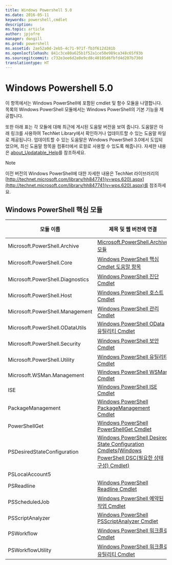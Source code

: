 ```yaml
---
title: Windows Powershell 5.0
ms.date: 2016-05-11
keywords: powershell,cmdlet
description: 
ms.topic: article
author: jpjofre
manager: dongill
ms.prod: powershell
ms.assetid: 2ae52a0d-2eb5-4c71-971f-fb3f612d281b
ms.openlocfilehash: 841c3ce80a625b1f52a1ce50e989ca348c65f93b
ms.sourcegitcommit: c732e3ee6d2e0e9cd8c40105d6fbfd4d207b730d
translationtype: HT
---
```

# <a name="windows-powershell-50"></a>Windows Powershell 5.0
이 항목에서는 Windows PowerShell에 포함된 cmdlet 및 함수 모듈을 나열합니다. 목록의 Windows PowerShell 모듈에서는 Windows PowerShell의 기본 기능을 제공합니다.

또한 아래 표는 각 모듈에 대해 최근에 게시된 도움말 버전을 보여 줍니다. 도움말은 아래 링크를 사용하여 TechNet Library에서 확인하거나 업데이트할 수 있는 도움말 파일로 제공됩니다. 업데이트할 수 있는 도움말은 Windows PowerShell 3.0에서 도입되었으며, 최신 도움말 항목을 컴퓨터에서 로컬로 사용할 수 있도록 해줍니다. 자세한 내용은 [about_Updatable_Help](http://technet.microsoft.com/library/hh847735.aspx)를 참조하세요.

> [!NOTE]
> 이전 버전의 Windows PowerShell에 대한 자세한 내용은 TechNet 라이브러리의 [http://technet.microsoft.com/library/hh847741(v=wps.620).aspx](http://technet.microsoft.com/library/hh847741(v=wps.620).aspx)를 참조하세요.

## <a name="windows-powershell-core-modules"></a>Windows PowerShell 핵심 모듈

|모듈 이름|제목 및 웹 버전에 연결|최신 버전|
|---------------|---------------------------------|------------------|
|Microsoft.PowerShell.Archive|[Microsoft.PowerShell.Archive 모듈](Microsoft.PowerShell.Archive-Module.md)|5.0.1.0|
|Microsoft.PowerShell.Core|[Windows PowerShell 핵심 Cmdlet 도움말 항목](https://technet.microsoft.com/en-us/library/416b758e-e714-407f-bb6e-4d4e9112be95)|5.0.1.0|
|Microsoft.PowerShell.Diagnostics|[Windows PowerShell 진단 Cmdlet](http://technet.microsoft.com/library/792C093D-2DAA-4A9D-96CF-A30A9A9595B4)|5.0.1.0|
|Microsoft.PowerShell.Host|[Windows PowerShell 호스트 Cmdlet](http://technet.microsoft.com/library/E1957183-3E3C-481F-B604-F58550D42C4C)|5.0.1.0|
|Microsoft.PowerShell.Management|[Windows PowerShell 관리 Cmdlet](http://technet.microsoft.com/library/A7DCE904-3284-4CBD-8AF4-9B660E0F8CF4)|5.0.1.0|
|Microsoft.PowerShell.ODataUtils|[Windows PowerShell OData 유틸리티 Cmdlet](http://technet.microsoft.com/library/dn818911(v=wps.640).aspx)|5.0.1.0|
|Microsoft.PowerShell.Security|[Windows PowerShell 보안 Cmdlet](http://technet.microsoft.com/library/3D94A738-3A83-4BD3-8937-E518890D576F)|5.0.1.0|
|Microsoft.PowerShell.Utility|[Windows PowerShell 유틸리티 Cmdlet](http://technet.microsoft.com/library/E5764DA6-8961-4320-B733-F460F3E6F730)|5.0.1.0|
|Microsoft.WSMan.Management|[Windows PowerShell WSMan Cmdlet](http://technet.microsoft.com/library/F0905869-019D-42B5-94FE-6457A182BA57)|5.0.1.0|
|ISE|[Windows PowerShell ISE Cmdlet](http://technet.microsoft.com/library/7F6F1CD2-2409-47C0-8BED-72FFC88DE104)|5.0.1.0|
|PackageManagement|[Windows PowerShell PackageManagement Cmdlet](http://technet.microsoft.com/library/dn890951.aspx)|5.0.1.0|
|PowerShellGet|[Windows PowerShell PowerShellGet Cmdlet](http://technet.microsoft.com/library/dn835097.aspx)|5.0.1.0|
|PSDesiredStateConfiguration|[Windows PowerShell Desired State Configuration Cmdlets(Windows PowerShell DSC(필요한 상태 구성) Cmdlet)](https://technet.microsoft.com/en-US/library/dn521624.aspx)|5.0.1.0|
|PSLocalAccount5||5.0.1.0|
|PSReadline|[Windows PowerShell Readline Cmdlet](https://technet.microsoft.com/en-US/library/mt560330)|5.0.1.0|
|PSScheduledJob|[Windows PowerShell 예약된 작업 Cmdlet](http://technet.microsoft.com/library/DE2215F0-B525-4F65-A059-480B786C6B11)|5.0.1.0|
|PSScriptAnalyzer|[Windows PowerShell PSScriptAnalyzer Cmdlet](http://technet.microsoft.com/library/dn927161.aspx)|5.0.1.0|
|PSWorkflow|[Windows PowerShell 워크플로 Cmdlet](http://technet.microsoft.com/library/A6B6D03A-6FDF-478A-B08A-0C145AB690BD)|5.0.1.0|
|PSWorkflowUtility|[Windows PowerShell 워크플로 유틸리티 Cmdlet](http://technet.microsoft.com/library/D33B1B65-7140-431C-9A70-F768D025074A)|5.0.1.0|

